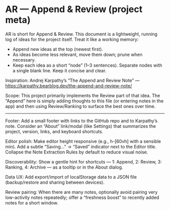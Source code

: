 # AR — Append & Review (project meta)

AR is short for Append & Review. This document is a lightweight, running log of ideas for the project itself. Treat it like a working memory:

- Append new ideas at the top (newest first).
- As ideas become less relevant, move them down; prune when necessary.
- Keep each idea as a short “node” (1–3 sentences). Separate nodes with a single blank line. Keep it concise and clear.

Inspiration: Andrej Karpathy’s “The Append and Review Note” — https://karpathy.bearblog.dev/the-append-and-review-note/

Scope: This project primarily implements the Review part of that idea. The “Append” here is simply adding thoughts to this file (or entering notes in the app) and then using Review/Ranking to surface the best ones over time.

---

Footer: Add a small footer with links to the GitHub repo and to Karpathy’s note. Consider an “About” link/modal (like Settings) that summarizes the project, version, links, and keyboard shortcuts.

Editor polish: Make editor height responsive (e.g., h-[60vh] with a sensible min). Add a subtle “Saving…” → “Saved” indicator next to the Editor title. Collapse the Note Extraction Rules by default to reduce visual noise.

Discoverability: Show a gentle hint for shortcuts — 1: Append, 2: Review, 3: Ranking, 4: Archive — as a tooltip or in the About dialog.

Data UX: Add export/import of localStorage data to a JSON file (backup/restore and sharing between devices).

Review pairing: When there are many notes, optionally avoid pairing very low-activity notes repeatedly; offer a “freshness boost” to recently added notes for a short window.


